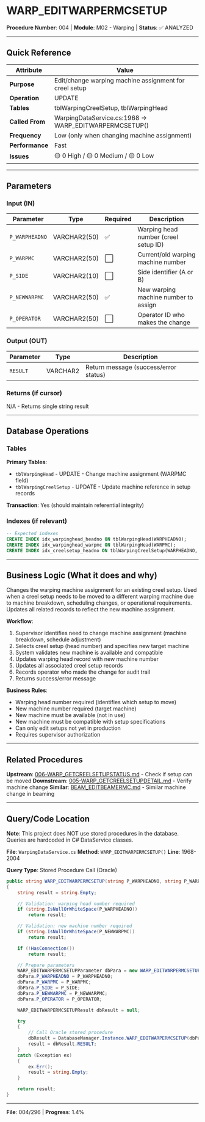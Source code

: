 # WARP_EDITWARPERMCSETUP

**Procedure Number**: 004 | **Module**: M02 - Warping | **Status**: ✅ ANALYZED

---

## Quick Reference

| Attribute | Value |
|-----------|-------|
| **Purpose** | Edit/change warping machine assignment for creel setup |
| **Operation** | UPDATE |
| **Tables** | tblWarpingCreelSetup, tblWarpingHead |
| **Called From** | WarpingDataService.cs:1968 → WARP_EDITWARPERMCSETUP() |
| **Frequency** | Low (only when changing machine assignment) |
| **Performance** | Fast |
| **Issues** | 🟡 0 High / 🟡 0 Medium / 🟡 0 Low |

---

## Parameters

### Input (IN)

| Parameter | Type | Required | Description |
|-----------|------|----------|-------------|
| `P_WARPHEADNO` | VARCHAR2(50) | ✅ | Warping head number (creel setup ID) |
| `P_WARPMC` | VARCHAR2(50) | ⬜ | Current/old warping machine number |
| `P_SIDE` | VARCHAR2(10) | ⬜ | Side identifier (A or B) |
| `P_NEWWARPMC` | VARCHAR2(50) | ✅ | New warping machine number to assign |
| `P_OPERATOR` | VARCHAR2(50) | ⬜ | Operator ID who makes the change |

### Output (OUT)

| Parameter | Type | Description |
|-----------|------|-------------|
| `RESULT` | VARCHAR2 | Return message (success/error status) |

### Returns (if cursor)

N/A - Returns single string result

---

## Database Operations

### Tables

**Primary Tables**:
- `tblWarpingHead` - UPDATE - Change machine assignment (WARPMC field)
- `tblWarpingCreelSetup` - UPDATE - Update machine reference in setup records

**Transaction**: Yes (should maintain referential integrity)

### Indexes (if relevant)

```sql
-- Expected indexes
CREATE INDEX idx_warpinghead_headno ON tblWarpingHead(WARPHEADNO);
CREATE INDEX idx_warpinghead_warpmc ON tblWarpingHead(WARPMC);
CREATE INDEX idx_creelsetup_headno ON tblWarpingCreelSetup(WARPHEADNO, SIDE);
```

---

## Business Logic (What it does and why)

Changes the warping machine assignment for an existing creel setup. Used when a creel setup needs to be moved to a different warping machine due to machine breakdown, scheduling changes, or operational requirements. Updates all related records to reflect the new machine assignment.

**Workflow**:
1. Supervisor identifies need to change machine assignment (machine breakdown, schedule adjustment)
2. Selects creel setup (head number) and specifies new target machine
3. System validates new machine is available and compatible
4. Updates warping head record with new machine number
5. Updates all associated creel setup records
6. Records operator who made the change for audit trail
7. Returns success/error message

**Business Rules**:
- Warping head number required (identifies which setup to move)
- New machine number required (target machine)
- New machine must be available (not in use)
- New machine must be compatible with setup specifications
- Can only edit setups not yet in production
- Requires supervisor authorization

---

## Related Procedures

**Upstream**: [006-WARP_GETCREELSETUPSTATUS.md](./006-WARP_GETCREELSETUPSTATUS.md) - Check if setup can be moved
**Downstream**: [005-WARP_GETCREELSETUPDETAIL.md](./005-WARP_GETCREELSETUPDETAIL.md) - Verify machine change
**Similar**: [BEAM_EDITBEAMERMC.md](../03_Beaming/BEAM_EDITBEAMERMC.md) - Similar machine change in beaming

---

## Query/Code Location

**Note**: This project does NOT use stored procedures in the database. Queries are hardcoded in C# DataService classes.

**File**: `WarpingDataService.cs`
**Method**: `WARP_EDITWARPERMCSETUP()`
**Line**: 1968-2004

**Query Type**: Stored Procedure Call (Oracle)

```csharp
public string WARP_EDITWARPERMCSETUP(string P_WARPHEADNO, string P_WARPMC, string P_SIDE, string P_NEWWARPMC, string P_OPERATOR)
{
    string result = string.Empty;

    // Validation: warping head number required
    if (string.IsNullOrWhiteSpace(P_WARPHEADNO))
        return result;

    // Validation: new machine number required
    if (string.IsNullOrWhiteSpace(P_NEWWARPMC))
        return result;

    if (!HasConnection())
        return result;

    // Prepare parameters
    WARP_EDITWARPERMCSETUPParameter dbPara = new WARP_EDITWARPERMCSETUPParameter();
    dbPara.P_WARPHEADNO = P_WARPHEADNO;
    dbPara.P_WARPMC = P_WARPMC;
    dbPara.P_SIDE = P_SIDE;
    dbPara.P_NEWWARPMC = P_NEWWARPMC;
    dbPara.P_OPERATOR = P_OPERATOR;

    WARP_EDITWARPERMCSETUPResult dbResult = null;

    try
    {
        // Call Oracle stored procedure
        dbResult = DatabaseManager.Instance.WARP_EDITWARPERMCSETUP(dbPara);
        result = dbResult.RESULT;
    }
    catch (Exception ex)
    {
        ex.Err();
        result = string.Empty;
    }

    return result;
}
```

---

**File**: 004/296 | **Progress**: 1.4%
